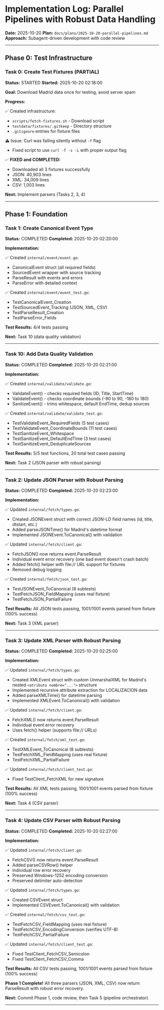 # Implementation Log: Parallel Pipelines with Robust Data Handling

**Date:** 2025-10-20
**Plan:** `docs/plans/2025-10-20-parallel-pipelines.md`
**Approach:** Subagent-driven development with code review

---

## Phase 0: Test Infrastructure

### Task 0: Create Test Fixtures (PARTIAL)

**Status:** STARTED
**Started:** 2025-10-20 02:18:00

**Goal:** Download Madrid data once for testing, avoid server spam

**Progress:**

✅ Created infrastructure:
- `scripts/fetch-fixtures.sh` - Download script
- `testdata/fixtures/.gitkeep` - Directory structure
- `.gitignore` entries for fixture files

⚠️ Issue: Curl was failing silently without `-f` flag
- Fixed script to use `curl -f -s -L` with proper output flag

✅ **FIXED and COMPLETED:**
- Downloaded all 3 fixtures successfully
- JSON: 40,903 lines
- XML: 34,009 lines
- CSV: 1,003 lines

**Next:** Implement parsers (Tasks 2, 3, 4)

---

## Phase 1: Foundation

### Task 1: Create Canonical Event Type

**Status:** COMPLETED
**Completed:** 2025-10-20 02:20:00

**Implementation:**

✅ Created `internal/event/event.go`:
- CanonicalEvent struct (all required fields)
- SourcedEvent wrapper with source tracking
- ParseResult with events and errors
- ParseError with detailed context

✅ Created `internal/event/event_test.go`:
- TestCanonicalEvent_Creation
- TestSourcedEvent_Tracking (JSON, XML, CSV)
- TestParseResult_Creation
- TestParseError_Fields

**Test Results:** 4/4 tests passing

**Next:** Task 10 (data quality validation)

---

### Task 10: Add Data Quality Validation

**Status:** COMPLETED
**Completed:** 2025-10-20 02:21:00

**Implementation:**

✅ Created `internal/validate/validate.go`:
- ValidateEvent() - checks required fields (ID, Title, StartTime)
- ValidateEvent() - checks coordinate bounds (-90 to 90, -180 to 180)
- SanitizeEvent() - trims whitespace, default EndTime, dedup sources

✅ Created `internal/validate/validate_test.go`:
- TestValidateEvent_RequiredFields (5 test cases)
- TestValidateEvent_CoordinateBounds (11 test cases)
- TestSanitizeEvent_Whitespace
- TestSanitizeEvent_DefaultEndTime (3 test cases)
- TestSanitizeEvent_DeduplicateSources

**Test Results:** 5/5 test functions, 20 total test cases passing

**Next:** Task 2 (JSON parser with robust parsing)

---

### Task 2: Update JSON Parser with Robust Parsing

**Status:** COMPLETED
**Completed:** 2025-10-20 02:23:00

**Implementation:**

✅ Updated `internal/fetch/types.go`:
- Created JSONEvent struct with correct JSON-LD field names (id, title, dtstart, etc.)
- Added parseJSONTime() for Madrid's datetime format
- Implemented JSONEvent.ToCanonical() with validation

✅ Updated `internal/fetch/client.go`:
- FetchJSON() now returns event.ParseResult
- Individual event error recovery (one bad event doesn't crash batch)
- Added fetch() helper with file:// URL support for fixtures
- Removed debug logging

✅ Created `internal/fetch/json_test.go`:
- TestJSONEvent_ToCanonical (8 subtests)
- TestFetchJSON_FieldMapping (uses real fixture)
- TestFetchJSON_PartialFailure

**Test Results:** All JSON tests passing, 1001/1001 events parsed from fixture (100% success)

**Next:** Task 3 (XML parser)

---

### Task 3: Update XML Parser with Robust Parsing

**Status:** COMPLETED
**Completed:** 2025-10-20 02:25:00

**Implementation:**

✅ Updated `internal/fetch/types.go`:
- Created XMLEvent struct with custom UnmarshalXML for Madrid's nested `<atributo nombre="...">` structure
- Implemented recursive attribute extraction for LOCALIZACION data
- Added parseXMLTime() for datetime parsing
- Implemented XMLEvent.ToCanonical() with validation

✅ Updated `internal/fetch/client.go`:
- FetchXML() now returns event.ParseResult
- Individual event error recovery
- Uses fetch() helper (supports file:// URLs)

✅ Created `internal/fetch/xml_test.go`:
- TestXMLEvent_ToCanonical (8 subtests)
- TestFetchXML_FieldMapping (uses real fixture)
- TestFetchXML_PartialFailure

✅ Updated `internal/fetch/client_test.go`:
- Fixed TestClient_FetchXML for new signature

**Test Results:** All XML tests passing, 1001/1001 events parsed from fixture (100% success)

**Next:** Task 4 (CSV parser)

---

### Task 4: Update CSV Parser with Robust Parsing

**Status:** COMPLETED
**Completed:** 2025-10-20 02:27:00

**Implementation:**

✅ Updated `internal/fetch/client.go`:
- FetchCSV() now returns event.ParseResult
- Added parseCSVRow() helper
- Individual row error recovery
- Preserved Windows-1252 encoding conversion
- Preserved delimiter auto-detection

✅ Updated `internal/fetch/types.go`:
- Created CSVEvent struct
- Implemented CSVEvent.ToCanonical() with validation

✅ Created `internal/fetch/csv_test.go`:
- TestFetchCSV_FieldMapping (uses real fixture)
- TestFetchCSV_EncodingConversion (verifies UTF-8)
- TestFetchCSV_PartialFailure

✅ Updated `internal/fetch/client_test.go`:
- Fixed TestClient_FetchCSV_Semicolon
- Fixed TestClient_FetchCSV_Comma

**Test Results:** All CSV tests passing, 1001/1001 events parsed from fixture (100% success)

**Phase 1 Complete!** All three parsers (JSON, XML, CSV) now return ParseResult with robust error recovery.

**Next:** Commit Phase 1, code review, then Task 5 (pipeline orchestrator)

---
